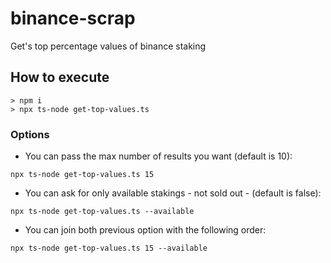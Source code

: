 # binance-scrap

Get's top percentage values of binance staking

## How to execute
```
> npm i
> npx ts-node get-top-values.ts
```

### Options
- You can pass the max number of results you want (default is 10):
```
npx ts-node get-top-values.ts 15
```
- You can ask for only available stakings - not sold out - (default is false):
```
npx ts-node get-top-values.ts --available
```
- You can join both previous option with the following order:
```
npx ts-node get-top-values.ts 15 --available
```
